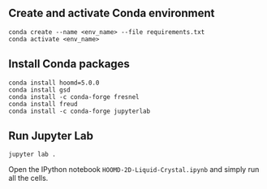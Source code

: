 ## Create and activate Conda environment
```
conda create --name <env_name> --file requirements.txt
conda activate <env_name>
```

## Install Conda packages
```
conda install hoomd=5.0.0
conda install gsd
conda install -c conda-forge fresnel
conda install freud
conda install -c conda-forge jupyterlab
```

## Run Jupyter Lab
```
jupyter lab .
```

Open the IPython notebook `HOOMD-2D-Liquid-Crystal.ipynb` and simply run all the cells.
